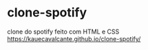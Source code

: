 # clone-spotify
clone do spotify feito com HTML e CSS
https://kauecavalcante.github.io/clone-spotify/
